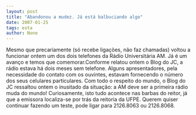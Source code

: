 ```yaml
---
layout: post
title: "Abandonou a mudez. Já está balbuciando algo"
date: 2007-01-25
tags: esta
author: None
---
```

Mesmo que precariamente (só recebe ligações, não faz chamadas) voltou a funcionar ontem um dos dois telefones da Rádio Universitária AM.
Já é um avanço e temos que comemorar.Conforme relatou ontem o Blog do JC, a rádio estava há dois meses sem telefone.
Alguns apresentadores, pela necessidade do contato com os ouvintes, estavam fornecendo o número dos seus celulares particulares. 
Com todo o respeito do mundo, o Blog do JC ressaltou ontem o inusitado da situação: a AM deve ser a primeira rádio muda do mundo! 
Curiosamente, isto tudo acontece nas barbas do reitor, já que a emissora localiza-se por trás da reitoria da UFPE. 
Querem quiser continuar fazendo um teste, pode ligar para 2126.8063 ou 2126.8068. 